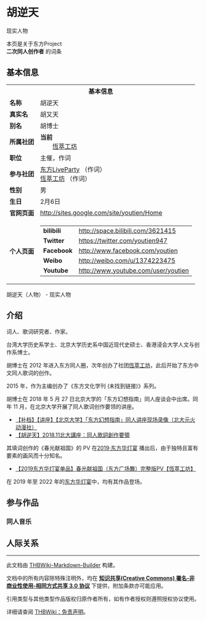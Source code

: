 # 胡逆天

<!-- source html: G:\repos\THBWiki-Markdown-Builder\THBWikiMarkdown\Temp\main\9\91\ns0%3A%E8%83%A1%E9%80%86%E5%A4%A9.html -->

现实人物

  
  

  

本页是关于东方Project  
 **二次同人创作者** 的词条
## 基本信息

<table><tbody><tr><th colspan="3">基本信息</th></tr><tr><td class="label"><b>名称</b></td><td> 胡逆天 </td></tr><tr><td class="label"><b>真实名</b></td><td>胡又天</td></tr><tr><td class="label"><b>别名</b></td><td>胡博士</td></tr><tr><td class="label"><b>所属社团</b></td><td><b>当前</b><div style="margin-left:2em;"><a href="./恆萃工坊.md" title="恆萃工坊">恆萃工坊</a></div></td></tr><tr><td class="label"><b>职位</b></td><td>主催，作词</td></tr><tr><td class="label"><b>参与社团</b></td><td><a href="./东方LiveParty.md" title="东方LiveParty">东方LiveParty</a> （作词）<br><a href="./恆萃工坊.md" title="恆萃工坊">恆萃工坊</a> （作词）</td></tr><tr><td class="label"><b>性别</b></td><td>男</td></tr><tr><td class="label"><b>生日</b></td><td>2月6日</td></tr><tr><td class="label"><b>官网页面</b></td><td><a rel="nofollow" class="external free" href="http://sites.google.com/site/youtien/Home">http://sites.google.com/site/youtien/Home</a></td></tr><tr><td class="label"><b>个人页面</b></td><td><table border="0" cellspacing="0" cellpadding="0"><tbody><tr><td><b>bilibili</b></td><td><a rel="nofollow" class="external free" href="http://space.bilibili.com/3621415">http://space.bilibili.com/3621415</a></td></tr><tr><td><b>Twitter</b></td><td><a rel="nofollow" class="external free" href="https://twitter.com/youtien947">https://twitter.com/youtien947</a></td></tr><tr><td><b>Facebook</b></td><td><a rel="nofollow" class="external free" href="http://www.facebook.com/youtien">http://www.facebook.com/youtien</a></td></tr><tr><td><b>Weibo</b></td><td><a rel="nofollow" class="external free" href="http://weibo.com/u/1374223475">http://weibo.com/u/1374223475</a></td></tr><tr><td><b>Youtube</b></td><td><a rel="nofollow" class="external free" href="http://www.youtube.com/user/youtien">http://www.youtube.com/user/youtien</a></td></tr></tbody></table></td></tr></tbody></table>

胡逆天（人物） - 现实人物
## 介绍
  
词人、歌词研究者、作家。
  
  
台湾大学历史系学士、北京大学历史系中国近现代史硕士、香港浸会大学人文与创作系博士。
  
  
胡博士在 2012 年进入东方同人圈，次年创办了社团[恆萃工坊](./恆萃工坊.md)，此后开始了东方中文同人歌词的创作。
  
  
2015 年，作为主编创办了《东方文化学刊 (未找到链接)》系列。
  
  
胡博士在 2018 年 5 月 27 日北京大学的「东方幻想指南」同人座谈会中出席。同年 11 月，在北京大学开展了同人歌词创作要领的讲座。
  

- [【补档】【讲座】【北京大学】「东方幻想指南」同人讲座现场录像（北大元火动漫社）](https://www.bilibili.com/video/BV1Q441187T3)
- [【胡逆天】2018.11北大講座：同人歌詞創作要領](https://www.bilibili.com/video/BV1k4411t72g)

  
其填词创作的《春光献祖国》的 PV 在[2019·东方华灯宴](./东方华灯宴-2019·东方华灯宴.md) 播出后，由于独特且富有要素的画风而十分知名。
  

- [【2019东方华灯宴单品】春光献祖国（东方广场舞）完整版PV【恆萃工坊】](https://www.bilibili.com/video/BV1nb411S7GU)

  
在 2019 年至 2022 年的[东方华灯宴](./东方华灯宴.md)中，均有其作品登场。
  

## 参与作品
### 同人音乐
## 人际关系




---

此文档由 [THBWiki-Markdown-Builder](https://github.com/Delsin-Yu/THBWiki-Markdown-Builder) 构建。

文档中的所有内容除特殊注明外，均在 [**知识共享(Creative Commons) 署名-非商业性使用-相同方式共享 3.0 协议**](https://creativecommons.org/licenses/by-sa/3.0/deed.zh-hans) 下提供，附加条款亦可能应用。

引用类型与其他类型作品版权归原作者所有，如有作者授权则遵照授权协议使用。

详细请查阅 [THBWiki：免责声明](https://thbwiki.cc/THBWiki:%E5%85%8D%E8%B4%A3%E5%A3%B0%E6%98%8E)。

